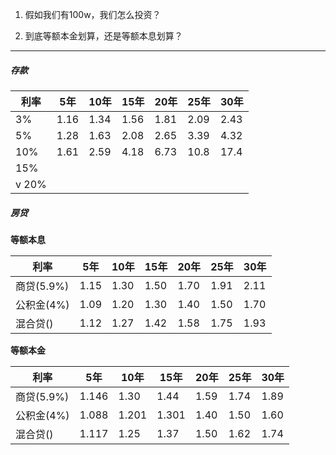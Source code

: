 

1. 假如我们有100w，我们怎么投资？

2. 到底等额本金划算，还是等额本息划算？

----



#####  存款

|   利率   |  5年   |  10年  |  15年  |  20年  |  25年  |  30年  |
| ------- | -------|--------| ------ | ------ | ------ | ------|
|    3%   |  1.16  |  1.34  |  1.56  |  1.81  |  2.09  |  2.43 |
|    5%   |  1.28  |  1.63  |  2.08  |  2.65  |  3.39  |  4.32 |
|    10%  |  1.61  |  2.59  |  4.18  |  6.73  |  10.8  |  17.4 |                                       
|    15%  |        |        |        |        |        |       | 
|    v 20%  |        |        |        |        |        |       |

##### 房贷

**等额本息**


|   利率     |  5年   |  10年  |  15年  |  20年  |  25年  |  30年  |
| -------   | -------|--------| ------ | ------ | ------ | ------|
|商贷(5.9%)  |  1.15  |  1.30  |  1.50  |  1.70  |  1.91  |  2.11 |
|公积金(4%)  |  1.09  |  1.20  |  1.30  |  1.40  |  1.50  |  1.70 |
|混合贷()    |  1.12  |  1.27  |  1.42  |  1.58  |  1.75  |  1.93 |


**等额本金**


|   利率     |  5年   |  10年  |  15年  |  20年  |  25年  |  30年  |
| -------   | -------|--------| ------ | ------ | ------ | ------|
|商贷(5.9%)  | 1.146  |  1.30  |  1.44  |  1.59  |  1.74  |  1.89 |
|公积金(4%)  |  1.088 |  1.201 |  1.301 |  1.40  |  1.50  |  1.60 |
|混合贷()    |  1.117 |  1.25  |  1.37  |  1.50  |  1.62  |  1.74 |





